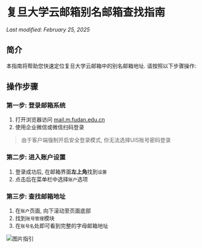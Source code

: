 # 复旦大学云邮箱别名邮箱查找指南
*Last modified: February 25, 2025*

## 简介
本指南将帮助您快速定位复旦大学云邮箱中的别名邮箱地址. 请按照以下步骤操作:

## 操作步骤

### 第一步: 登录邮箱系统
1. 打开浏览器访问 [mail.m.fudan.edu.cn](https://mail.m.fudan.edu.cn)
2. 使用企业微信或微信扫码登录

> 由于客户端强制开启安全登录模式, 你无法选择UIS账号密码登录

### 第二步: 进入账户设置
1. 登录成功后, 在邮箱界面**左上角**找到`设置`
2. 点击后在菜单栏中选择`账户`选项

### 第三步: 查找邮箱地址
1. 在`账户`页面, 向下滚动至页面底部
2. 找到`账号管理`模块
3. 在`账号名`处即可看到完整的字母邮箱地址

![图片指引](/guide/figure/letter-email.png)
